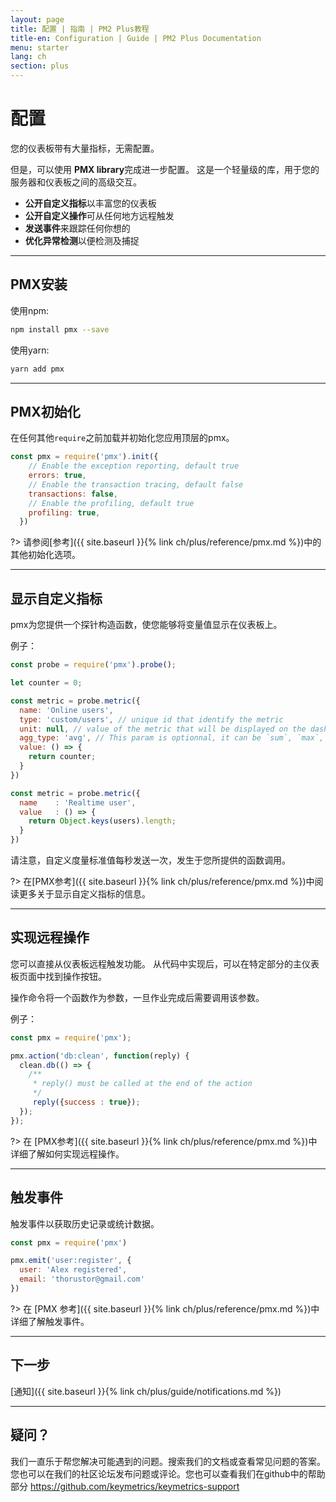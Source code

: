 ```yaml
---
layout: page
title: 配置 | 指南 | PM2 Plus教程
title-en: Configuration | Guide | PM2 Plus Documentation
menu: starter
lang: ch
section: plus
---
```


# 配置

您的仪表板带有大量指标，无需配置。

但是，可以使用 **PMX library**完成进一步配置。 这是一个轻量级的库，用于您的服务器和仪表板之间的高级交互。

- **公开自定义指标**以丰富您的仪表板
- **公开自定义操作**可从任何地方远程触发
- **发送事件**来跟踪任何你想的
- **优化异常检测**以便检测及捕捉

---

## PMX安装

使用npm:

```bash
npm install pmx --save
```

使用yarn:

```bash
yarn add pmx
```

---

## PMX初始化

在任何其他`require`之前加载并初始化您应用顶层的pmx。

```javascript
const pmx = require('pmx').init({
    // Enable the exception reporting, default true
    errors: true,
    // Enable the transaction tracing, default false
    transactions: false,
    // Enable the profiling, default true
    profiling: true,
  })
```

?> 请参阅[参考]({{ site.baseurl }}{% link ch/plus/reference/pmx.md %})中的其他初始化选项。

---

## 显示自定义指标

pmx为您提供一个探针构造函数，使您能够将变量值显示在仪表板上。

例子：

```javascript
const probe = require('pmx').probe();

let counter = 0;

const metric = probe.metric({
  name: 'Online users',
  type: 'custom/users', // unique id that identify the metric
  unit: null, // value of the metric that will be displayed on the dashboard
  agg_type: 'avg', // This param is optionnal, it can be `sum`, `max`, `min`, `avg` (default) or `none`. It will impact the way the probe data are aggregated. Use `none` if this is irrelevant (eg: constant or string value).
  value: () => {
    return counter;
  }
})

const metric = probe.metric({
  name    : 'Realtime user',
  value   : () => {
    return Object.keys(users).length;
  }
})
```

请注意，自定义度量标准值每秒发送一次，发生于您所提供的函数调用。

?> 在[PMX参考]({{ site.baseurl }}{% link ch/plus/reference/pmx.md %})中阅读更多关于显示自定义指标的信息。

---

## 实现远程操作

您可以直接从仪表板远程触发功能。 从代码中实现后，可以在特定部分的主仪表板页面中找到操作按钮。

操作命令将一个函数作为参数，一旦作业完成后需要调用该参数。

例子：

```javascript
const pmx = require('pmx');

pmx.action('db:clean', function(reply) {
  clean.db(() => {
    /**
     * reply() must be called at the end of the action
     */
     reply({success : true});
  });
});
```

?> 在 [PMX参考]({{ site.baseurl }}{% link ch/plus/reference/pmx.md %})中详细了解如何实现远程操作。

---

## 触发事件

触发事件以获取历史记录或统计数据。

```javascript
const pmx = require('pmx')

pmx.emit('user:register', {
  user: 'Alex registered',
  email: 'thorustor@gmail.com'
})
```

?> 在 [PMX 参考]({{ site.baseurl }}{% link ch/plus/reference/pmx.md %})中详细了解触发事件。

---

## 下一步

[通知]({{ site.baseurl }}{% link ch/plus/guide/notifications.md %})

---

## 疑问？

我们一直乐于帮您解决可能遇到的问题。搜索我们的文档或查看常见问题的答案。您也可以在我们的社区论坛发布问题或评论。您也可以查看我们在github中的帮助部分 https://github.com/keymetrics/keymetrics-support